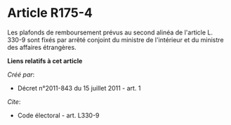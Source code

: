 # Article R175-4

Les plafonds de remboursement prévus au second alinéa de l'article L. 330-9 sont fixés par arrêté conjoint du ministre de
l'intérieur et du ministre des affaires étrangères.

**Liens relatifs à cet article**

_Créé par_:

  - Décret n°2011-843 du 15 juillet 2011 - art. 1

_Cite_:

  - Code électoral - art. L330-9
